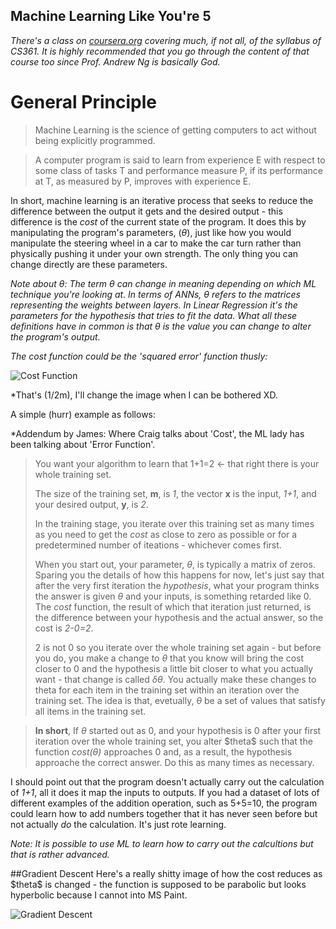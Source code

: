 ## Machine Learning Like You're 5

*There's a class on [coursera.org](coursera.org/course/ml) covering much, if not all, of the syllabus of CS361.
It is highly recommended that you go through the content of that course too since Prof. Andrew Ng is basically God.*


# General Principle
> Machine Learning is the science of getting computers to act without being
> explicitly programmed.


> A computer program is said to learn from experience E with respect to some
> class of tasks T and performance measure P, if its performance at T, as
> measured by P, improves with experience E.

In short, machine learning is an iterative process that seeks to reduce the difference
between the output it gets and the desired output - this difference is the *cost*
of the current state of the program. It does this by manipulating the program's parameters, ($\theta$),
just like how you would manipulate the steering wheel in a car to make the car turn rather than
physically pushing it under your own strength. The only thing you can change directly are these parameters.


*Note about $\theta$: The term $\theta$ can change in meaning depending on which ML technique you're looking at.
In terms of ANNs, $\theta$ refers to the matrices representing the weights between layers. In Linear Regression it's
the parameters for the hypothesis that tries to fit the data. What all these definitions have in common is that $\theta$
is the value you can change to alter the program's output.*

*The cost function could be the 'squared error' function thusly:*

![Cost Function](https://raw.github.com/JustSomeBrosDoingScience/SCIENCE/develop/CS36110/cost_function_example.png)

*That's (1/2m), I'll change the image when I can be bothered XD.

A simple (hurr) example as follows:


*Addendum by James: Where Craig talks about 'Cost', the ML lady has been
talking about 'Error Function'.

> You want your algorithm to learn that 1+1=2 <- that right there is your whole training set.
>
> The size of the training set, **m**, is *1*, the vector **x** is the input, *1+1*, and your desired output, **y**, is *2*.
>
> In the training stage, you iterate over this training set as many times as you need to get the *cost*
> as close to zero as possible or for a predetermined number of iteations - whichever comes first.
>
> When you start out, your parameter, $\theta$, is typically a matrix of zeros. Sparing you the details of how this
> happens for now, let's just say that after the very first iteration the *hypothesis*, what your program thinks the
> answer is given $\theta$ and your inputs, is something retarded like 0. The *cost* function, the result of which that
> iteration just returned, is the difference between your hypothesis and the actual answer, so the cost is *2-0=2*.
>
> 2 is not 0 so you iterate over the whole training set again - but before you do, you make a change to $\theta$ that you
> know will bring the cost closer to 0 and the hypothesis a little bit closer to what you actually want - that change is called $\delta\theta$. You actually make these changes to
> theta for each item in the training set within an iteration over the training set. The idea is that, evetually, $\theta$
> be a set of values that satisfy all items in the training set.

> **In short**, If $\theta$ started out as 0, and your hypothesis is 0 after your first iteration over the whole training set,
> you alter \$theta$ such that the function *cost($\theta$)* approaches 0 and, as a result, the hypothesis approache the
> correct answer. Do this as many times as necessary.

I should point out that the program doesn't actually carry out the calculation of *1+1*, all it does it map the inputs to outputs.
If you had a dataset of lots of different examples of the addition operation, such as 5+5=10, the program could learn how to add
numbers together that it has never seen before but not actually *do* the calculation. It's just rote learning.

*Note: It is possible to use ML to learn how to carry out the calcultions but that is rather advanced.*

##Gradient Descent
Here's a really shitty image of how the cost reduces as \$theta$ is changed - the function is supposed to be parabolic but looks hyperbolic because I cannot into MS Paint.

![Gradient Descent](https://raw.github.com/JustSomeBrosDoingScience/SCIENCE/develop/CS36110/grad_descent.png)
